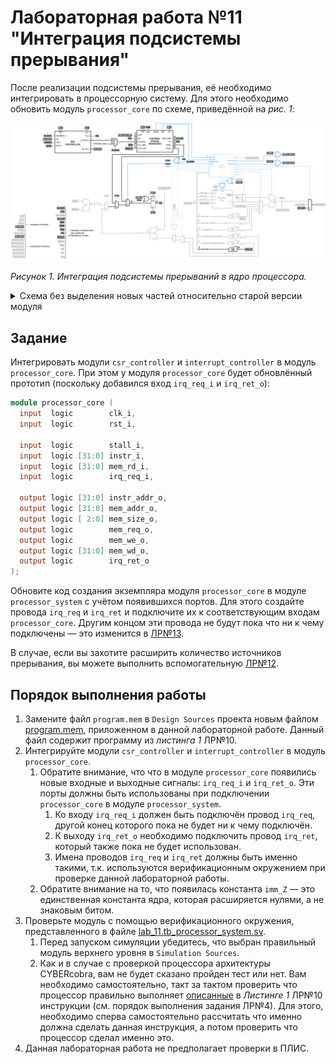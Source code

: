# Лабораторная работа №11 "Интеграция подсистемы прерывания"

После реализации подсистемы прерывания, её необходимо интегрировать в процессорную систему. Для этого необходимо обновить модуль `processor_core` по схеме, приведённой на _рис. 1_:

![../../.pic/Labs/lab_11_irq_integration/fig_01.drawio.svg](../../.pic/Labs/lab_11_irq_integration/fig_01.drawio.svg)

_Рисунок 1. Интеграция подсистемы прерываний в ядро процессора._

<details>
<summary>Схема без выделения новых частей относительно старой версии модуля</summary>

![../../.pic/Labs/lab_10_irq/fig_03.drawio.svg](../../.pic/Labs/lab_10_irq/fig_03.drawio.svg)

_Рисунок 2. Схема без выделения новых частей относительно старой версии модуля._

</details>

## Задание

Интегрировать модули `csr_controller` и `interrupt_controller` в модуль `processor_core`. При этом у модуля `processor_core` будет обновлённый прототип (поскольку добавился вход `irq_req_i` и `irq_ret_o`):

```Verilog
module processor_core (
  input  logic        clk_i,
  input  logic        rst_i,

  input  logic        stall_i,
  input  logic [31:0] instr_i,
  input  logic [31:0] mem_rd_i,
  input  logic        irq_req_i,

  output logic [31:0] instr_addr_o,
  output logic [31:0] mem_addr_o,
  output logic [ 2:0] mem_size_o,
  output logic        mem_req_o,
  output logic        mem_we_o,
  output logic [31:0] mem_wd_o,
  output logic        irq_ret_o
);
```

Обновите код создания экземпляра модуля `processor_core` в модуле `processor_system` с учётом появившихся портов. Для этого создайте провода `irq_req` и `irq_ret` и подключите их к соответствующим входам `processor_core`. Другим концом эти провода не будут пока что ни к чему подключены — это изменится в [ЛР№13](../13.%20Peripheral%20units/).

В случае, если вы захотите расширить количество источников прерывания, вы можете выполнить вспомогательную [ЛР№12](../12.%20Daisy%20chain).

## Порядок выполнения работы

1. Замените файл `program.mem` в `Design Sources` проекта новым файлом [program.mem](program.mem), приложенном в данной лабораторной работе. Данный файл содержит программу из _листинга 1_ ЛР№10.
2. Интегрируйте модули `csr_controller` и `interrupt_controller` в модуль `processor_core`.
   1. Обратите внимание, что что в модуле `processor_core` появились новые входные и выходные сигналы: `irq_req_i` и `irq_ret_o`. Эти порты должны быть использованы при подключении `processor_core` в модуле `processor_system`.
      1. Ко входу `irq_req_i` должен быть подключён провод `irq_req`, другой конец которого пока не будет ни к чему подключён.
      2. К выходу `irq_ret_o` необходимо подключить провод `irq_ret`, который также пока не будет использован.
      3. Имена проводов `irq_req` и `irq_ret` должны быть именно такими, т.к. используются верификационным окружением при проверке данной лабораторной работы.
   2. Обратите внимание на то, что появилась константа `imm_Z` — это единственная константа ядра, которая расширяется нулями, а не знаковым битом.
3. Проверьте модуль с помощью верификационного окружения, представленного в файле [lab_11.tb_processor_system.sv](lab_11.tb_processor_system.sv).
   1. Перед запуском симуляции убедитесь, что выбран правильный модуль верхнего уровня в `Simulation Sources`.
   2. Как и в случае с проверкой процессора архитектуры CYBERcobra, вам не будет сказано пройден тест или нет. Вам необходимо самостоятельно, такт за тактом проверить что процессор правильно выполняет [описанные](../10.%20Interrupt%20subsystem#пример-обработки-перехвата) в _Листинге 1_ ЛР№10 инструкции (см. порядок выполнения задания ЛР№4). Для этого, необходимо сперва самостоятельно рассчитать что именно должна сделать данная инструкция, а потом проверить что процессор сделал именно это.
4. Данная лабораторная работа не предполагает проверки в ПЛИС.
